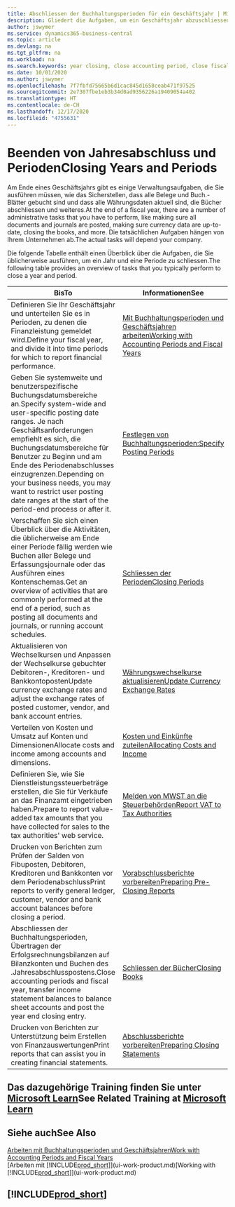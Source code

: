 ```yaml
---
title: Abschliessen der Buchhaltungsperioden für ein Geschäftsjahr | Microsoft Docs
description: Gliedert die Aufgaben, um ein Geschäftsjahr abzuschliessen oder Buchhaltungsperiode, beispielsweise der Belege und die Buch.-Blätter sind vergewissernd gebucht überprüfend und Bankguthaben.
author: jswymer
ms.service: dynamics365-business-central
ms.topic: article
ms.devlang: na
ms.tgt_pltfrm: na
ms.workload: na
ms.search.keywords: year closing, close accounting period, close fiscal year, bank account detailed trial balance
ms.date: 10/01/2020
ms.author: jswymer
ms.openlocfilehash: 7f7fbfd75665b6d1cac845d1658ceab471f97525
ms.sourcegitcommit: 2e7307fbe1eb3b34d0ad9356226a19409054a402
ms.translationtype: HT
ms.contentlocale: de-CH
ms.lasthandoff: 12/17/2020
ms.locfileid: "4755631"
---
```

# <a name="closing-years-and-periods"></a><span data-ttu-id="8982d-103">Beenden von Jahresabschluss und Perioden</span><span class="sxs-lookup"><span data-stu-id="8982d-103">Closing Years and Periods</span></span>

<span data-ttu-id="8982d-104">Am Ende eines Geschäftsjahrs gibt es einige Verwaltungsaufgaben, die Sie ausführen müssen, wie das Sicherstellen, dass alle Belege und Buch.-Blätter gebucht sind und dass alle Währungsdaten aktuell sind, die Bücher abschliessen und weiteres.</span><span class="sxs-lookup"><span data-stu-id="8982d-104">At the end of a fiscal year, there are a number of administrative tasks that you have to perform, like making sure all documents and journals are posted, making sure currency data are up-to-date, closing the books, and more.</span></span> <span data-ttu-id="8982d-105">Die tatsächlichen Aufgaben hängen von Ihrem Unternehmen ab.</span><span class="sxs-lookup"><span data-stu-id="8982d-105">The actual tasks will depend your company.</span></span>

<span data-ttu-id="8982d-106">Die folgende Tabelle enthält einen Überblick über die Aufgaben, die Sie üblicherweise ausführen, um ein Jahr und eine Periode zu schliessen.</span><span class="sxs-lookup"><span data-stu-id="8982d-106">The following table provides an overview of tasks that you typically perform to close a year and period.</span></span>

| <span data-ttu-id="8982d-107">Bis</span><span class="sxs-lookup"><span data-stu-id="8982d-107">To</span></span> | <span data-ttu-id="8982d-108">Informationen</span><span class="sxs-lookup"><span data-stu-id="8982d-108">See</span></span> |
| --- | --- |
| <span data-ttu-id="8982d-109">Definieren Sie Ihr Geschäftsjahr und unterteilen Sie es in Perioden, zu denen die Finanzleistung gemeldet wird.</span><span class="sxs-lookup"><span data-stu-id="8982d-109">Define your fiscal year, and divide it into time periods for which to report financial performance.</span></span> | [<span data-ttu-id="8982d-110">Mit Buchhaltungsperioden und Geschäftsjahren arbeiten</span><span class="sxs-lookup"><span data-stu-id="8982d-110">Working with Accounting Periods and Fiscal Years</span></span>](finance-accounting-periods-and-fiscal-years.md)|
| <span data-ttu-id="8982d-111">Geben Sie systemweite und benutzerspezifische Buchungsdatumsbereiche an.</span><span class="sxs-lookup"><span data-stu-id="8982d-111">Specify system-wide and user-specific posting date ranges.</span></span> <span data-ttu-id="8982d-112">Je nach Geschäftsanforderungen empfiehlt es sich, die Buchungsdatumsbereiche für Benutzer zu Beginn und am Ende des Periodenabschlusses einzugrenzen.</span><span class="sxs-lookup"><span data-stu-id="8982d-112">Depending on your business needs, you may want to restrict user posting date ranges at the start of the period-end process or after it.</span></span> |[<span data-ttu-id="8982d-113">Festlegen von Buchhaltungsperioden:</span><span class="sxs-lookup"><span data-stu-id="8982d-113">Specify Posting Periods</span></span>](finance-how-specify-posting-periods.md) |
| <span data-ttu-id="8982d-114">Verschaffen Sie sich einen Überblick über die Aktivitäten, die üblicherweise am Ende einer Periode fällig werden wie Buchen aller Belege und Erfassungsjournale oder das Ausführen eines Kontenschemas.</span><span class="sxs-lookup"><span data-stu-id="8982d-114">Get an overview of activities that are commonly performed at the end of a period, such as posting all documents and journals, or running account schedules.</span></span> |[<span data-ttu-id="8982d-115">Schliessen der Perioden</span><span class="sxs-lookup"><span data-stu-id="8982d-115">Closing Periods</span></span>](year-how-complete-period-end-processes.md) |
| <span data-ttu-id="8982d-116">Aktualisieren von Wechselkursen und Anpassen der Wechselkurse gebuchter Debitoren-, Kreditoren- und Bankkontoposten</span><span class="sxs-lookup"><span data-stu-id="8982d-116">Update currency exchange rates and adjust the exchange rates of posted customer, vendor, and bank account entries.</span></span> |[<span data-ttu-id="8982d-117">Währungswechselkurse aktualisieren</span><span class="sxs-lookup"><span data-stu-id="8982d-117">Update Currency Exchange Rates</span></span>](finance-how-update-currencies.md) |
| <span data-ttu-id="8982d-118">Verteilen von Kosten und Umsatz auf Konten und Dimensionen</span><span class="sxs-lookup"><span data-stu-id="8982d-118">Allocate costs and income among accounts and dimensions.</span></span> |[<span data-ttu-id="8982d-119">Kosten und Einkünfte zuteilen</span><span class="sxs-lookup"><span data-stu-id="8982d-119">Allocating Costs and Income</span></span>](year-allocate-costs-income.md) |
| <span data-ttu-id="8982d-120">Definieren Sie, wie Sie Dienstleistungssteuerbeträge erstellen, die Sie für Verkäufe an das Finanzamt eingetrieben haben.</span><span class="sxs-lookup"><span data-stu-id="8982d-120">Prepare to report value-added tax amounts that you have collected for sales to the tax authorities' web service.</span></span> |[<span data-ttu-id="8982d-121">Melden von MWST an die Steuerbehörden</span><span class="sxs-lookup"><span data-stu-id="8982d-121">Report VAT to Tax Authorities</span></span>](finance-how-report-vat.md)|
| <span data-ttu-id="8982d-122">Drucken von Berichten zum Prüfen der Salden von Fibuposten, Debitoren, Kreditoren und Bankkonten vor dem Periodenabschluss</span><span class="sxs-lookup"><span data-stu-id="8982d-122">Print reports to verify general ledger, customer, vendor and bank account balances before closing a period.</span></span> |[<span data-ttu-id="8982d-123">Vorabschlussberichte vorbereiten</span><span class="sxs-lookup"><span data-stu-id="8982d-123">Preparing Pre-Closing Reports</span></span>](year-prepare-preclose-reports.md) |
| <span data-ttu-id="8982d-124">Abschliessen der Buchhaltungsperioden, Übertragen der Erfolgsrechnungsbilanzen auf Bilanzkonten und Buchen des .Jahresabschlusspostens.</span><span class="sxs-lookup"><span data-stu-id="8982d-124">Close accounting periods and fiscal year, transfer income statement balances to balance sheet accounts and post the year end closing entry.</span></span> |[<span data-ttu-id="8982d-125">Schliessen der Bücher</span><span class="sxs-lookup"><span data-stu-id="8982d-125">Closing Books</span></span>](year-close-books.md) |
| <span data-ttu-id="8982d-126">Drucken von Berichten zur Unterstützung beim Erstellen von Finanzauswertungen</span><span class="sxs-lookup"><span data-stu-id="8982d-126">Print reports that can assist you in creating financial statements.</span></span> |[<span data-ttu-id="8982d-127">Abschlussberichte vorbereiten</span><span class="sxs-lookup"><span data-stu-id="8982d-127">Preparing Closing Statements</span></span>](year-prepare-close-statement.md) |

## <a name="see-related-training-at-microsoft-learn"></a><span data-ttu-id="8982d-128">Das dazugehörige Training finden Sie unter [Microsoft Learn](/learn/modules/close-fiscal-year-dynamics-365-business-central/index)</span><span class="sxs-lookup"><span data-stu-id="8982d-128">See Related Training at [Microsoft Learn](/learn/modules/close-fiscal-year-dynamics-365-business-central/index)</span></span>

## <a name="see-also"></a><span data-ttu-id="8982d-129">Siehe auch</span><span class="sxs-lookup"><span data-stu-id="8982d-129">See Also</span></span>

[<span data-ttu-id="8982d-130">Arbeiten mit Buchhaltungsperioden und Geschäftsjahren</span><span class="sxs-lookup"><span data-stu-id="8982d-130">Work with Accounting Periods and Fiscal Years</span></span>](finance-accounting-periods-and-fiscal-years.md)  
<span data-ttu-id="8982d-131">[Arbeiten mit [!INCLUDE[prod_short](includes/prod_short.md)]](ui-work-product.md)</span><span class="sxs-lookup"><span data-stu-id="8982d-131">[Working with [!INCLUDE[prod_short](includes/prod_short.md)]](ui-work-product.md)</span></span>

## [!INCLUDE[prod_short](includes/free_trial_md.md)]  
